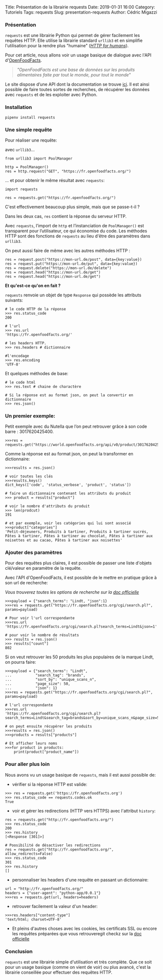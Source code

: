 Title: Présentation de la librairie requests
Date: 2019-01-31 16:00
Category: Tutoriels
Tags: requests
Slug: presentation-requests
Author: Cédric Migazzi


### Présentation

`requests` est une librairie Python qui permet de gérer facilement les requêtes HTTP. Elle utilise la librairie standard `urllib3` et en simplifie l'utilisation pour la rendre plus "humaine" ([*HTTP for humans*](http://docs.python-requests.org/en/master/)).

Pour cet article, nous allons voir un usage basique de dialogue avec  l'API d'[OpenFoodFacts](https://fr.openfoodfacts.org/).

>*"OpenFoodFacts est une base de données sur les produits alimentaires faite par tout le monde, pour tout le monde"*
>
Le site dispose d’une API dont la documentation se trouve [ici](https://en.wiki.openfoodfacts.org/API). Il est ainsi possible de faire toutes sortes de recherches, de récupérer les données avec `requests` et de les exploiter avec Python.

### Installation
`pipenv install requests`

### Une simple requête

Pour réaliser une requête:

avec `urllib3`...
```
from urllib3 import PoolManager

http = PoolManager()
res = http.request("GET", "https://fr.openfoodfacts.org/")
```
... et pour obtenir le même résultat avec `requests`:
```
import requests

res = requests.get("https://fr.openfoodfacts.org/")
```
C'est effectivement beaucoup plus simple, mais que se passe-t-il ?

Dans les deux cas, `res` contient la réponse du serveur HTTP.

Avec `requests`, l’import de `http` et l’instanciation de `PoolManager()` est transparent pour l’utilisateur, ce qui économise du code. Les méthodes HTTP sont des fonctions de `requests` au lieu d'être des paramètres dans `urllib3`. 

On peut aussi faire de même avec les autres méthodes HTTP :
```
res = request.post("https://mon-url.de/post", data={key:value})
res = request.put("https://mon-url.de/put", data={key:value})
res = request.delete("https://mon-url.de/delete")
res = request.head("https://mon-url.de/get")
res = request.head("https://mon-url.de/get")
```

**Et qu'est-ce qu'on en fait ?**

`requests` renvoie un objet de type `Response` qui possède les attributs suivants:
```
# le code HTTP de la réponse
>>> res.status_code
200

# l'url
>>> res.url
'https://fr.openfoodfacts.org/'

# les headers HTTP.
>>> res.headers # dictionnaire

#l'encodage
>>> res.encoding
'UTF-8'
```
Et quelques méthodes de base:

```
# le code html
>>> res.text # chaine de charactère

# Si la réponse est au format json, on peut la convertir en dictionnaire
>>> res.json()
```

### Un premier exemple:

Petit exemple avec du Nutella que l’on peut retrouver grâce à son code barre : 3017620425400.
```
>>>res = requests.get("https://world.openfoodfacts.org/api/v0/product/3017620425400.json")
```
Comme la réponse est au format json, on peut la transformer en dictionnaire:
```
>>>results = res.json()

# voir toutes les clés
>>>results.keys()
dict_keys(['code', 'status_verbose', 'product', 'status'])

# faire un dictionnaire contenant les attributs du produit
>>> product = results["product"]

# voir le nombre d'attributs du produit
>>> len(prodcut)
191

# et par exemple, voir les catégories qui lui sont associé
>>>product["categories"]
'Petit-déjeuners, Produits à tartiner, Produits à tartiner sucrés, Pâtes à tartiner, Pâtes à tartiner au chocolat, Pâtes à tartiner aux noisettes et au cacao, Pâtes à tartiner aux noisettes'
```

### Ajouter des paramètres

Pour des requêtes plus claires, il est possible de passer une liste d'objets  clé/valeur en paramètre de la requête.

Avec l'API d'OpenFoodFacts, il est possible de le mettre en pratique grâce à son url de recherche:

*Vous trouverez toutes les options de recherche sur la [doc officielle](https://en.wiki.openfoodfacts.org/API/Read/Search#Parameters)*

```
>>>payload = {"search_terms": "Lindt, "json":1}
>>>res = requests.get("https://fr.openfoodfacts.org/cgi/search.pl?", params=payload)

# Pour voir l'url correspondante
>>>res.url
'https://fr.openfoodfacts.org/cgi/search.pl?search_terms=Lindt&json=1'

# pour voir le nombre de résultats
>>> results = res.json()
>>> results["count"]
802
```
Si on veut retrouver les 50 produits les plus populaires de la marque Lindt, on pourra faire:
```
>>>payload = {"search_terms": "Lindt",
...           "search_tag": "brands", 
...	          "sort_by": "unique_scans_n",
...	          "page_size": 50, 
...	          "json": 1}
>>>res = requests.get("https://fr.openfoodfacts.org/cgi/search.pl?", params=payload)

# l'url correspondante
>>>res.url
'https://fr.openfoodfacts.org/cgi/search.pl?search_terms=Lindt&search_tag=brands&sort_by=unique_scans_n&page_size=50&json=1'

# on peut ensuite récupérer les produits
>>>results = res.json()
>>>products = results["products"]
 
# Et afficher leurs noms
>>>for product in products:
	print(product["product_name"])
```
### Pour aller plus loin

Nous avons vu un usage basique de `requests`, mais il est aussi possible de:

- vérifier si la réponse HTTP est valide:
```
>>> res = requests.get('https://fr.openfoodfacts.org')
>>> res.status_code == requests.codes.ok
True
```
- voir et gérer les redirections (HTTP vers HTTPS) avec l'attribut `history`:

```
res = requests.get("http://fr.openfoodfacts.org/")
>>> res.status_code
200
>>> res.history
[<Response [301]>]

# Poosibilité de désactiver les redirections
res = requests.get("http://fr.openfoodfacts.org/", allow_redirects=False)
>>> res.status_code
301
>>> res.history
[]
```

- personnaliser les headers d'une requête en passant un dictionnaire:
```
url = "http://fr.openfoodfacts.org/"
headers = {"user-agent": "python-app/0.0.1"}
>>>res = requests.get(url, headers=headers)
```
- retrouver facilement la valeur d'un header:
```
>>>res.headers["content-type"]
'text/html; charset=UTF-8'
```

- Et pleins d'autres choses avec les cookies, les certificats SSL ou encore les requêtes préparées que vous retrouveregit checkz sur la [doc officielle](http://docs.python-requests.org/en/master/user/advanced/)

### Conclusion
`requests`  est une librairie simple d'utilisation et très complète. Que ce soit pour un usage basique (comme on vient de voir) ou plus avancé, c'est la librairie conseillée pour effectuer des requêtes HTTP.

